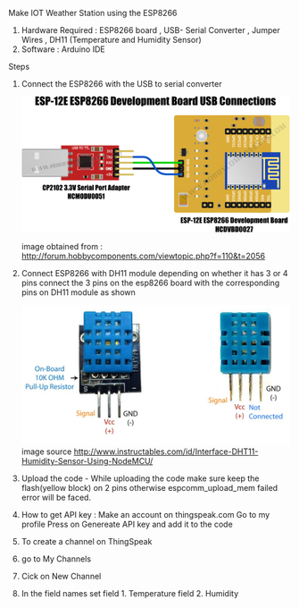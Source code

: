 Make IOT Weather Station using the ESP8266


1. Hardware Required : ESP8266 board , USB- Serial Converter , Jumper Wires , DH11 (Temperature and Humidity Sensor)
2. Software : Arduino IDE 

Steps 

1. Connect the ESP8266 with the USB to serial converter 

   ![alt text](ESP12E_USB_Connections.png)
   
   
   image obtained from : http://forum.hobbycomponents.com/viewtopic.php?f=110&t=2056
   
   
   
2. Connect ESP8266 with DH11 module depending on whether it has 3 or 4 pins connect the 3 pins on the esp8266 board with the        corresponding pins on DH11 module as shown    

   ![](dh11.jpg)
   image source http://www.instructables.com/id/Interface-DHT11-Humidity-Sensor-Using-NodeMCU/
   
 
3. Upload the code - While uploading the code make sure keep the flash(yellow block) on 2 pins otherwise espcomm_upload_mem failed error will be faced. 

4. How to get API key : 
 Make an account on thingspeak.com
 Go to my profile 
 Press on Genereate API key and add it to the code 
 
 
5. To create a channel on ThingSpeak 
1. go to My Channels 
2. Cick on New Channel 
3. In the field names set 
   field 1. Temperature
   field 2. Humidity
